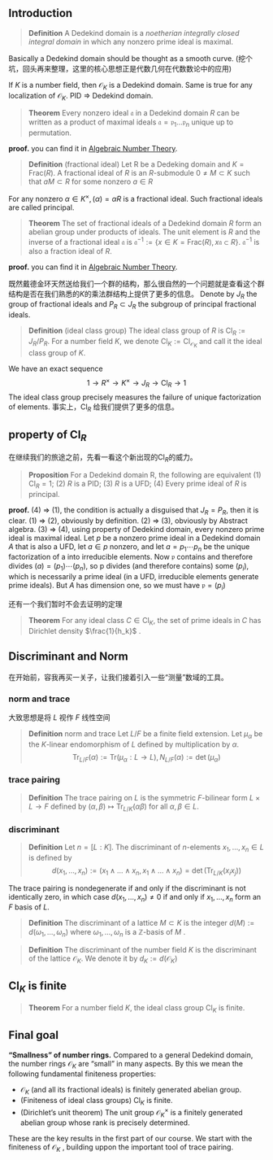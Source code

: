 
## Introduction

>**Definition** 
>A Dedekind domain is a *noetherian integrally closed integral domain* in which any nonzero prime ideal is maximal.

Basically a Dedekind domain should be thought as a smooth curve. (挖个坑，回头再来整理，这里的核心思想正是代数几何在代数数论中的应用)

If $K$ is a number field, then $\mathcal O_K$ is a Dedekind domain. Same is true for any localization of $\mathcal O_K$.
PID $\Rightarrow$ Dedekind domain.

>**Theorem** 
>Every nonzero ideal $\mathfrak{a}$ in a Dedekind domain $R$ can be written as a product of maximal ideals $\mathfrak{a} = \mathfrak{p}_1 \dots \mathfrak{p}_n$ unique up to permutation.

**proof.**
you can find it in [Algebraic Number Theory](https://link.springer.com/book/10.1007/978-1-4612-0853-2).

>**Definition** (fractional ideal)
>Let R be a Dedeking domain and $K = \text{Frac}(R)$. A fractional ideal of $R$ is an $R$-submodule $0 \not = M ⊂ K$ such that $aM ⊂ R$ for some nonzero $a \in R$

For any nonzero $\alpha \in K^\times, (\alpha) = \alpha R$ is a fractional ideal. Such fractional ideals are called principal. 


>**Theorem** 
>The set of fractional ideals of a Dedekind domain $R$ form an abelian group under products of ideals. 
>The unit element is $R$ and the inverse of a fractional ideal $\mathfrak{a}$ is $\mathfrak{a}^{−1} := \{x \in K = \mathrm{Frac}(R), x \mathfrak{a} ⊂ R\}$.
>$\mathfrak{a}^{−1}$ is also a fraction ideal of $R$.

**proof.**
you can find it in [Algebraic Number Theory](https://link.springer.com/book/10.1007/978-1-4612-0853-2).

既然戴德金环天然送给我们一个群的结构，那么很自然的一个问题就是查看这个群结构是否在我们熟悉的$K$的乘法群结构上提供了更多的信息。
Denote by $J_R$ the group of fractional ideals and $P_R ⊂ J_R$ the subgroup of principal fractional ideals.

>**Definition** (ideal class group) 
>The ideal class group of $R$ is $\mathrm{Cl}_R := J_R/P_R$. For a number field $K$, we denote $\mathrm{Cl}_K := \mathrm{Cl}_{\mathcal O_K}$ and call it the ideal class group of $K$. 

We have an exact sequence 
$$1 \to R^\times \to K^\times \to J_R \to \mathrm{Cl}_R \to 1$$ 
The ideal class group precisely measures the failure of unique factorization of elements.
事实上，$\mathrm{Cl}_R$ 给我们提供了更多的信息。

## property of $\mathrm{Cl}_R$
在继续我们的旅途之前，先看一看这个新出现的$\mathrm{Cl}_R$的威力。

>**Proposition**
>For a Dedekind domain R, the following are equivalent
> (1) $\mathrm{Cl}_R = 1$; 
> (2) $R$ is a PID; 
> (3) $R$ is a UFD; 
> (4) Every prime ideal of $R$ is principal.

**proof.**
(4) $\Rightarrow$ (1), the condition is actually a disguised that $J_R = P_R$, then it is clear.
(1) $\Rightarrow$ (2), obviously by definition.
(2) $\Rightarrow$ (3), obviously by Abstract algebra.
(3) $\Rightarrow$ (4), 
using property of Dedekind domain, every nonzero prime ideal is maximal ideal.
Let $p$ be a nonzero prime ideal in a Dedekind domain $A$ that is also a UFD, let $a \in p$ nonzero, and let $a = p_1 \cdots p_n$ be the unique factorization of a into irreducible elements. 
Now $\mathfrak{p}$ contains and therefore divides $(a) = (p_1)\cdots(p_n)$, so p divides (and therefore contains) some $(p_i)$, which is necessarily a prime ideal (in a UFD, irreducible elements generate prime ideals). 
But $A$ has dimension one, so we must have $\mathfrak{p} = (p_i)$

还有一个我们暂时不会去证明的定理
>**Theorem**
>For any ideal class $C \in \mathrm{Cl}_K$, the set of prime ideals in $C$ has Dirichlet density $\frac{1}{h_k}$ .

## Discriminant and Norm
在开始前，容我再买一关子，让我们接着引入一些“测量”数域的工具。

### norm and trace

大致思想是将 $L$ 视作 $F$  线性空间
>**Definition** norm and trace
>Let $L/F$ be a finite field extension. Let $\mu_\alpha$ be the $K$-linear endomorphism of $L$ defined by multiplication by $\alpha$. 
>$$\mathrm{Tr}_{L/F}(\alpha):=\mathrm{Tr}(\mu_\alpha :L \to L), N_{L/F}(\alpha):=\det(\mu_\alpha)$$

### trace pairing

>**Definition** 
>The trace pairing on $L$ is the symmetric $F$-bilinear form $L \times L \to F$ defined by $(\alpha, \beta) \mapsto \mathrm{Tr}_{L/K} (\alpha \beta)$ for all $\alpha, \beta \in L$.

### discriminant

>**Definition**
>Let $n = [L : K]$. The discriminant of $n$-elements $x_1,\dots , x_n \in L$ is defined by $$d(x_1, \dots , x_n) := (x_1 \wedge \dots \wedge x_n, x_1 \wedge \dots \wedge x_n) = \det(\mathrm{Tr}_{L/K} (x_i x_j))$$

The trace pairing is nondegenerate if and only if the discriminant is not identically zero, in which case $d(x_1, \dots , x_n)  \not = 0$ if and only if $x_1, \dots , x_n$ form an $F$ basis of $L$.

>**Definition**
>The discriminant of a lattice $M \subset K$ is the integer $d(M ) := d(\omega_1, \dots, \omega_n)$ where $\omega_1, \dots , \omega_n$ is a $\mathbb Z$-basis of $M$ .



>**Definition**
>The discriminant of the number field $K$ is the discriminant of the lattice $\mathcal O_K$. We denote it by $d_K := d(\mathcal O_K )$

## $\mathrm{Cl}_K$ is finite

>**Theorem** 
>For a number field $K$, the ideal class group $\mathrm{Cl}_K$ is finite.



## Final goal
**“Smallness” of number rings.** 
Compared to a general Dedekind domain, the number rings $\mathcal O_K$ are “small” in many aspects. By this we mean the following fundamental finiteness properties: 
- $\mathcal O_K$ (and all its fractional ideals) is finitely generated abelian group. 
- (Finiteness of ideal class groups) $\mathrm{Cl}_K$ is finite. 
- (Dirichlet’s unit theorem) The unit group $\mathcal O^{\times} _K$ is a finitely generated abelian group whose rank is precisely determined. 

These are the key results in the first part of our course. We start with the finiteness of $\mathcal O_K$ , building uppon the important tool of trace pairing.